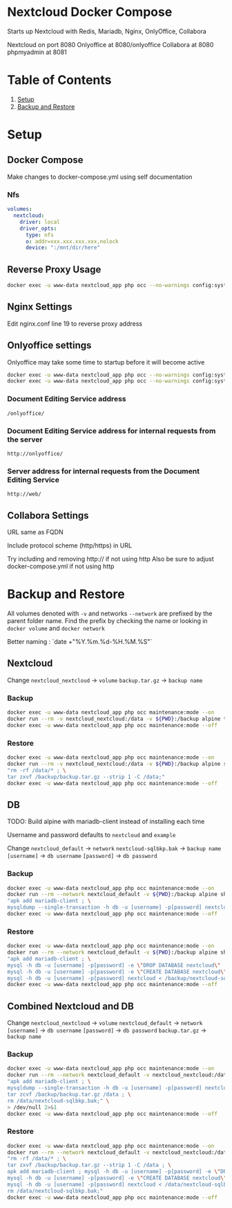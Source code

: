 # Nextcloud Docker Compose

Starts up Nextcloud with Redis, Mariadb, Nginx, OnlyOffice, Collabora

Nextcloud on port 8080
Onlyoffice at 8080/onlyoffice
Collabora at 8080
phpmyadmin at 8081

# Table of Contents
1. [Setup](#setup)
2. [Backup and Restore](#backup-and-restore)

# Setup
## Docker Compose

Make changes to docker-compose.yml using self documentation

### Nfs

```yaml
volumes:
  nextcloud:
    driver: local
    driver_opts:
      type: nfs
      o: addr=xxx.xxx.xxx.xxx,nolock
      device: ":/mnt/dir/here"
```

## Reverse Proxy Usage

```bash
docker exec -u www-data nextcloud_app php occ --no-warnings config:system:set trusted_domains 2 --value="sub.example.com"
```

## Nginx Settings

Edit nginx.conf line 19 to reverse proxy address


## Onlyoffice settings

Onlyoffice may take some time to startup before it will become active

```bash
docker exec -u www-data nextcloud_app php occ --no-warnings config:system:set allow_local_remote_servers --value=true
docker exec -u www-data nextcloud_app php occ --no-warnings config:system:set trusted_domains 1 --value="web"
```

### Document Editing Service address

`/onlyoffice/`

### Document Editing Service address for internal requests from the server

`http://onlyoffice/`

### Server address for internal requests from the Document Editing Service

`http://web/`

## Collabora Settings

URL same as FQDN

Include protocol scheme (http/https) in URL

Try including and removing http:// if not using http
Also be sure to adjust docker-compose.yml if not using http


# Backup and Restore

All volumes denoted with `-v` and networks `--network` are prefixed by the parent folder name.
Find the prefix by checking the name or looking in `docker volume` and `docker network`


Better naming : \`date +"%Y.%m.%d-%H.%M.%S"\`


## Nextcloud

Change 
`nextcloud_nextcloud` -> `volume`
`backup.tar.gz` -> `backup name`

### Backup

```bash
docker exec -u www-data nextcloud_app php occ maintenance:mode --on
docker run --rm -v nextcloud_nextcloud:/data -v ${PWD}:/backup alpine tar zcvf /backup/backup.tar.gz /data > /dev/null 2>&1
docker exec -u www-data nextcloud_app php occ maintenance:mode --off
```

### Restore

```bash
docker exec -u www-data nextcloud_app php occ maintenance:mode --on
docker run --rm -v nextcloud_nextcloud:/data -v ${PWD}:/backup alpine sh -c \
"rm -rf /data/* ; \
tar zxvf /backup/backup.tar.gz --strip 1 -C /data;"
docker exec -u www-data nextcloud_app php occ maintenance:mode --off
```

## DB

TODO: Build alpine with mariadb-client instead of installing each time

Username and password defaults to `nextcloud` and `example`

Change 
`nextcloud_default` -> `network`
`nextcloud-sqlbkp.bak` -> `backup name`
`[username]` -> `db username`
`[password]` -> `db password`

### Backup
```bash
docker exec -u www-data nextcloud_app php occ maintenance:mode --on
docker run --rm --network nextcloud_default -v ${PWD}:/backup alpine sh -c \
"apk add mariadb-client ; \
mysqldump --single-transaction -h db -u [username] -p[password] nextcloud > /backup/nextcloud-sqlbkp.bak;"
docker exec -u www-data nextcloud_app php occ maintenance:mode --off
```

### Restore
```bash
docker exec -u www-data nextcloud_app php occ maintenance:mode --on
docker run --rm --network nextcloud_default -v ${PWD}:/backup alpine sh -c \
"apk add mariadb-client ; \
mysql -h db -u [username] -p[password] -e \"DROP DATABASE nextcloud\" ; \
mysql -h db -u [username] -p[password] -e \"CREATE DATABASE nextcloud\" ; \
mysql -h db -u [username] -p[password] nextcloud < /backup/nextcloud-sqlbkp.bak;"
docker exec -u www-data nextcloud_app php occ maintenance:mode --off
```

## Combined Nextcloud and DB

Change 
`nextcloud_nextcloud` -> `volume`
`nextcloud_default` -> `network`
`[username]` -> `db username`
`[password]` -> `db password`
`backup.tar.gz` -> `backup name`

### Backup

```bash
docker exec -u www-data nextcloud_app php occ maintenance:mode --on
docker run --rm --network nextcloud_default -v nextcloud_nextcloud:/data -v ${PWD}:/backup alpine sh -c \
"apk add mariadb-client ; \
mysqldump --single-transaction -h db -u [username] -p[password] nextcloud > /data/nextcloud-sqlbkp.bak ; \
tar zcvf /backup/backup.tar.gz /data ; \
rm /data/nextcloud-sqlbkp.bak;" \
> /dev/null 2>&1
docker exec -u www-data nextcloud_app php occ maintenance:mode --off
```

### Restore

```bash
docker exec -u www-data nextcloud_app php occ maintenance:mode --on
docker run --rm --network nextcloud_default -v nextcloud_nextcloud:/data -v ${PWD}:/backup alpine sh -c \
"rm -rf /data/* ; \
tar zxvf /backup/backup.tar.gz --strip 1 -C /data ; \
apk add mariadb-client ; mysql -h db -u [username] -p[password] -e \"DROP DATABASE nextcloud\" ; \
mysql -h db -u [username] -p[password] -e \"CREATE DATABASE nextcloud\" ; \
mysql -h db -u [username] -p[password] nextcloud < /data/nextcloud-sqlbkp.bak ; \
rm /data/nextcloud-sqlbkp.bak;"
docker exec -u www-data nextcloud_app php occ maintenance:mode --off
```